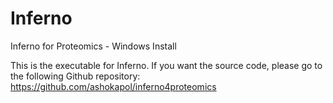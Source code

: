 # Inferno
Inferno for Proteomics - Windows Install

This is the executable for Inferno. If you want the source code, please go to the following Github repository:
https://github.com/ashokapol/inferno4proteomics
